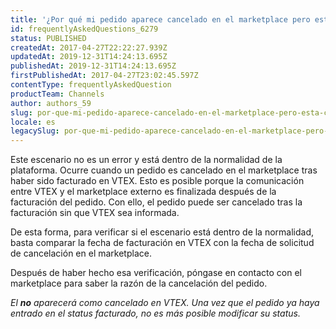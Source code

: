 ```yaml
---
title: '¿Por qué mi pedido aparece cancelado en el marketplace pero está como facturado en VTEX?'
id: frequentlyAskedQuestions_6279
status: PUBLISHED
createdAt: 2017-04-27T22:22:27.939Z
updatedAt: 2019-12-31T14:24:13.695Z
publishedAt: 2019-12-31T14:24:13.695Z
firstPublishedAt: 2017-04-27T23:02:45.597Z
contentType: frequentlyAskedQuestion
productTeam: Channels
author: authors_59
slug: por-que-mi-pedido-aparece-cancelado-en-el-marketplace-pero-esta-como-facturado-en-vtex
locale: es
legacySlug: por-que-mi-pedido-aparece-cancelado-en-el-marketplace-pero-esta-como-facturado-en-vtex
---
```


Este escenario no es un error y está dentro de la normalidad de la plataforma. Ocurre cuando un pedido es cancelado en el marketplace tras haber sido facturado en VTEX. Esto es posible porque la comunicación entre VTEX y el marketplace externo es finalizada después de la facturación del pedido. Con ello, el pedido puede ser cancelado tras la facturación sin que VTEX sea informada.

De esta forma, para verificar si el escenario está dentro de la normalidad, basta comparar la fecha de facturación en VTEX con la fecha de solicitud de cancelación en el marketplace.

Después de haber hecho esa verificación, póngase en contacto con el marketplace para saber la razón de la cancelación del pedido.

_El **no** aparecerá como cancelado en VTEX. Una vez que el pedido ya haya entrado en el status facturado, no es más posible modificar su status._

